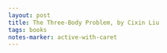 ```yaml
---
layout: post
title: The Three-Body Problem, by Cixin Liu
tags: books
notes-marker: active-with-caret
---
```

